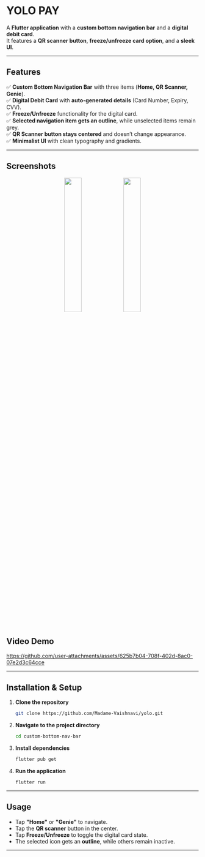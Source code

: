 
# **YOLO PAY**  

A **Flutter application** with a **custom bottom navigation bar** and a **digital debit card**.  
It features a **QR scanner button**, **freeze/unfreeze card option**, and a **sleek UI**.  

---

## **Features**  
✅ **Custom Bottom Navigation Bar** with three items (**Home, QR Scanner, Genie**).  
✅ **Digital Debit Card** with **auto-generated details** (Card Number, Expiry, CVV).  
✅ **Freeze/Unfreeze** functionality for the digital card.  
✅ **Selected navigation item gets an outline**, while unselected items remain grey.  
✅ **QR Scanner button stays centered** and doesn’t change appearance.  
✅ **Minimalist UI** with clean typography and gradients.  

---

## **Screenshots**  
<p align="center">
  <img src="https://github.com/user-attachments/assets/facdcff4-eadd-4d75-b8f1-7dcce9439fed" width="30%">
  <img src="https://github.com/user-attachments/assets/4683e449-b5f6-481f-bee3-ec1109c2ea42" width="30%">
</p>

## **Video Demo**  
https://github.com/user-attachments/assets/625b7b04-708f-402d-8ac0-07e2d3c64cce


---

## **Installation & Setup**  

1. **Clone the repository**  
   ```sh
   git clone https://github.com/Madame-Vaishnavi/yolo.git
   ```  
2. **Navigate to the project directory**  
   ```sh
   cd custom-bottom-nav-bar
   ```  
3. **Install dependencies**  
   ```sh
   flutter pub get
   ```  
4. **Run the application**  
   ```sh
   flutter run
   ```  

---

## **Usage**  
- Tap **"Home"** or **"Genie"** to navigate.  
- Tap the **QR scanner** button in the center.  
- Tap **Freeze/Unfreeze** to toggle the digital card state.  
- The selected icon gets an **outline**, while others remain inactive.  

---
